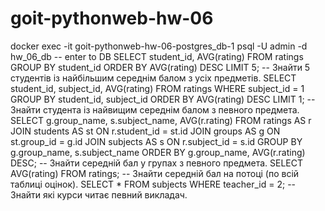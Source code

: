 # goit-pythonweb-hw-06
docker exec -it goit-pythonweb-hw-06-postgres_db-1 psql -U admin -d hw_06_db  -- enter to DB
SELECT student_id, AVG(rating) FROM ratings GROUP BY student_id ORDER BY AVG(rating) DESC LIMIT 5;  -- Знайти 5 студентів із найбільшим середнім балом з усіх предметів.
SELECT student_id, subject_id, AVG(rating) FROM ratings WHERE subject_id = 1 GROUP BY student_id, subject_id ORDER BY AVG(rating) DESC LIMIT 1;  -- Знайти студента із найвищим середнім балом з певного предмета.
SELECT
    g.group_name,
    s.subject_name,
    AVG(r.rating)
FROM
    ratings AS r
JOIN
    students AS st ON r.student_id = st.id
JOIN
    groups AS g ON st.group_id = g.id
JOIN
    subjects AS s ON r.subject_id = s.id
GROUP BY
    g.group_name,
    s.subject_name
ORDER BY
    g.group_name,
    AVG(r.rating) DESC;  -- Знайти середній бал у групах з певного предмета.
SELECT AVG(rating) FROM ratings;  -- Знайти середній бал на потоці (по всій таблиці оцінок).
SELECT * FROM subjects WHERE teacher_id = 2;  -- Знайти які курси читає певний викладач.